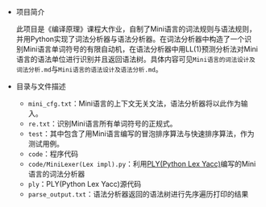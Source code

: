 * 项目简介

  此项目是《编译原理》课程大作业，自制了Mini语言的词法规则与语法规则，并用Python实现了词法分析器与语法分析器。在词法分析器中构造了一个识别Mini语言单词符号的有限自动机，在语法分析器中用LL(1)预测分析法对Mini语言的语法单位进行识别并且返回语法树。具体内容可见`Mini语言的词法设计及词法分析.md`与`Mini语言的语法设计及语法分析.md`。

* 目录与文件描述

  * `mini_cfg.txt`：Mini语言的上下文无关文法，语法分析器将以此作为输入。
  * `re.txt`：识别Mini语言所有单词符号的正规式。
  * `test`：其中包含了用Mini语言编写的冒泡排序算法与快速排序算法，作为测试用例。
  * `code`：程序代码
  * `code/MiniLexer(Lex impl).py`：利用[PLY(Python Lex Yacc)](http://www.dabeaz.com/ply/index.html)编写的Mini语言的词法分析器
  * `ply`：PLY(Python Lex Yacc)源代码
  * `parse_output.txt`：语法分析器返回的语法树进行先序遍历打印的结果

